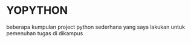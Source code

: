 # YOPYTHON
beberapa kumpulan project python sederhana yang saya lakukan untuk pemenuhan tugas di dikampus
